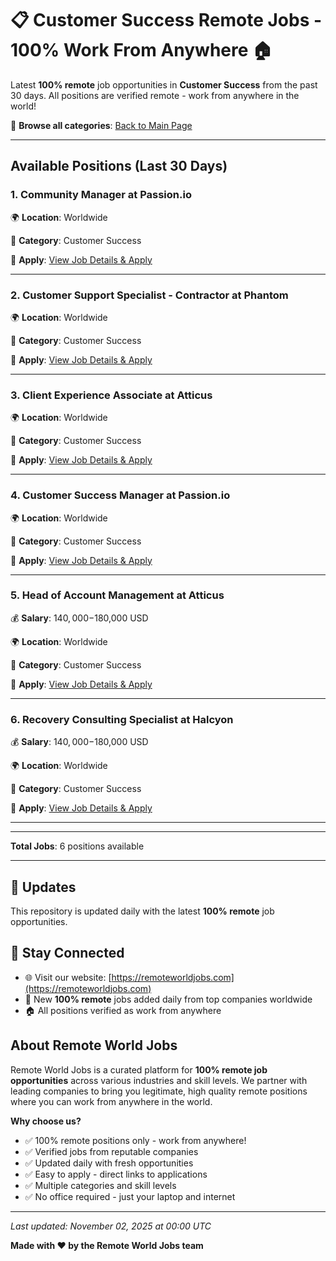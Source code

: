 # 📋 Customer Success Remote Jobs - 100% Work From Anywhere 🏠

Latest **100% remote** job opportunities in **Customer Success** from the past 30 days. All positions are verified remote - work from anywhere in the world!

🔗 **Browse all categories**: [Back to Main Page](README.md)

---

## Available Positions (Last 30 Days)

### 1. Community Manager at Passion.io

🌍 **Location**: Worldwide

📍 **Category**: Customer Success

🔗 **Apply**: [View Job Details & Apply](https://remoteworldjobs.com/community-manager-passion-io)

---

### 2. Customer Support Specialist - Contractor at Phantom

🌍 **Location**: Worldwide

📍 **Category**: Customer Success

🔗 **Apply**: [View Job Details & Apply](https://remoteworldjobs.com/customer-support-specialist-contractor-pantom)

---

### 3. Client Experience Associate at Atticus

🌍 **Location**: Worldwide

📍 **Category**: Customer Success

🔗 **Apply**: [View Job Details & Apply](https://remoteworldjobs.com/client-experience-associate-atticus)

---

### 4. Customer Success Manager at Passion.io

🌍 **Location**: Worldwide

📍 **Category**: Customer Success

🔗 **Apply**: [View Job Details & Apply](https://remoteworldjobs.com/customer-success-manager-passion-io)

---

### 5. Head of Account Management at Atticus

💰 **Salary**: $140,000-$180,000 USD

🌍 **Location**: Worldwide

📍 **Category**: Customer Success

🔗 **Apply**: [View Job Details & Apply](https://remoteworldjobs.com/head-of-account-management-atticus)

---

### 6. Recovery Consulting Specialist at Halcyon

💰 **Salary**: $140,000-$180,000 USD

🌍 **Location**: Worldwide

📍 **Category**: Customer Success

🔗 **Apply**: [View Job Details & Apply](https://remoteworldjobs.com/recovery-consulting-specialist-halcyon)

---


---

**Total Jobs**: 6 positions available

---

## 🔄 Updates

This repository is updated daily with the latest **100% remote** job opportunities.

## 📧 Stay Connected

- 🌐 Visit our website: [https://remoteworldjobs.com](https://remoteworldjobs.com)
- 💼 New **100% remote** jobs added daily from top companies worldwide
- 🏠 All positions verified as work from anywhere

## About Remote World Jobs

Remote World Jobs is a curated platform for **100% remote job opportunities** across various industries and skill levels. We partner with leading companies to bring you legitimate, high quality remote positions where you can work from anywhere in the world.

**Why choose us?**
- ✅ 100% remote positions only - work from anywhere!
- ✅ Verified jobs from reputable companies
- ✅ Updated daily with fresh opportunities
- ✅ Easy to apply - direct links to applications
- ✅ Multiple categories and skill levels
- ✅ No office required - just your laptop and internet

---

_Last updated: November 02, 2025 at 00:00 UTC_

**Made with ❤️ by the Remote World Jobs team**
